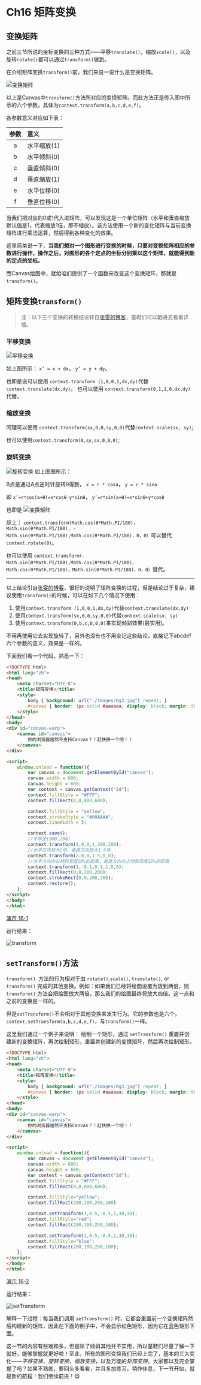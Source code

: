 # Ch16 矩阵变换

## 变换矩阵

之前三节所说的坐标变换的三种方式——平移`translate()`，缩放`scale()`，以及旋转`rotate()`都可以通过`transform()`做到。

在介绍矩阵变换`transform()`前，我们来说一说什么是变换矩阵。

![变换矩阵](http://airing.ursb.me/edu16-1.png-normal.jpg)

以上是Canvas中`transform()`方法所对应的变换矩阵。而此方法正是传入图中所示的六个参数，具体为`context.transform(a,b,c,d,e,f)`。

各参数意义对应如下表：

|参数|意义|
|:--:|:--|
|a|水平缩放(1)|
|b|水平倾斜(0)|
|c|垂直倾斜(0)|
|d|垂直缩放(1)|
|e|水平位移(0)|
|f|垂直位移(0)|

当我们把对应的0或1代入进矩阵，可以发现这是一个单位矩阵（水平和垂直缩放默认值是1，代表缩放1倍，即不缩放）。该方法使用一个新的变化矩阵与当前变换矩阵进行乘法运算，然后得到各种变化的效果。

这里简单说一下，**当我们想对一个图形进行变换的时候，只要对变换矩阵相应的参数进行操作，操作之后，对图形的各个定点的坐标分别乘以这个矩阵，就能得到新的定点的坐标。**

而Canvas绘图中，就给咱们提供了一个函数来改变这个变换矩阵，那就是`transform()`。

## 矩阵变换`transform()`

> 注：以下三个变换的转换结论转自[张雯的博客](http://blog.sina.com.cn/s/blog_5f38c0560100uzrj.html)，童鞋们可以戳进去看看详情。

### 平移变换

![平移变换](http://airing.ursb.me/edu16-2.jpg-normal.jpg)

如上图所示：
`x’ = x + dx`，
`y’ = y + dy`。

也即是说可以使用
`context.transform (1,0,0,1,dx,dy)`代替`context.translate(dx,dy)`。
也可以使用
`context.transform(0,1,1,0,dx,dy)`代替。

### 缩放变换

同理可以使用
`context.transform(sx,0,0,sy,0,0)`代替`context.scale(sx, sy)`;

也可以使用`context.transform(0,sy,sx,0,0,0)`;

### 旋转变换

![旋转变换](http://airing.ursb.me/edu16-3.jpeg-normal.jpg)
如上图图所示：

B点是通过A点逆时针旋转θ得到，
`x = r * cosa`，
`y = r * sina`

即
`x’=r*cos(a+θ)=x*cosθ-y*sinθ`，
`y’=r*sin(a+θ)=x*sinθ+y*cosθ`

也即是
![变换矩阵](http://airing.ursb.me/edu16-4.jpg)

综上：
`context.transform(Math.cos(θ*Math.PI/180)，Math.sin(θ*Math.PI/180),
-Math.sin(θ*Math.PI/180),Math.cos(θ*Math.PI/180)，0，0）`可以替代`context.rotate(θ)`。

也可以使用
`context.transform(-Math.sin(θ*Math.PI/180),Math.cos(θ*Math.PI/180)，
Math.cos(θ*Math.PI/180)，Math.sin(θ*Math.PI/180)，0，0）`替代。

***
以上结论引自[张雯的博客](http://blog.sina.com.cn/s/blog_5f38c0560100uzrj.html)，很好的说明了矩阵变换的过程，但是结论过于复杂，建议使用`transform()`的时候，可以在如下几个情况下使用：

1. 使用`context.transform (1,0,0,1,dx,dy)`代替`context.translate(dx,dy)`
2. 使用`context.transform(sx,0,0,sy,0,0)`代替`context.scale(sx, sy)`
3. 使用`context.transform(0,b,c,0,0,0)`来实现倾斜效果(最实用)。

不用再使用它去实现旋转了，另外也没有也不用全记这些结论，直接记下abcdef六个参数的意义，效果是一样的。

下面我们看一个代码，熟悉一下：
```HTML
<!DOCTYPE html>
<html lang="zh">
<head>
    <meta charset="UTF-8">
    <title>矩阵变换</title>
    <style>
        body { background: url("./images/bg3.jpg") repeat; }
        #canvas { border: 1px solid #aaaaaa; display: block; margin: 50px auto; }
    </style>
</head>
<body>
<div id="canvas-warp">
    <canvas id="canvas">
        你的浏览器居然不支持Canvas？！赶快换一个吧！！
    </canvas>
</div>

<script>
    window.onload = function(){
        var canvas = document.getElementById("canvas");
        canvas.width = 800;
        canvas.height = 600;
        var context = canvas.getContext("2d");
        context.fillStyle = "#FFF";
        context.fillRect(0,0,800,600);

        context.fillStyle = "yellow";
        context.strokeStyle = "#00AAAA";
        context.lineWidth = 5;

        context.save();
        //平移至(300,200)
        context.transform(1,0,0,1,300,200);
        //水平方向放大2倍，垂直方向放大1.5倍
        context.transform(2,0,0,1.5,0,0);
        //水平方向向右倾斜宽度10%的距离，垂直方向向上倾斜高度10%的距离
        context.transform(1,-0.1,0.1,1,0,0);
        context.fillRect(0,0,200,200);
        context.strokeRect(0,0,200,200);
        context.restore();
    };
</script>
</body>
</html>
```

[演示 16-1](http://airingursb.github.io/canvas/Canvas/16/16-1.html)

运行结果：

![transform](http://airing.ursb.me/edu16-5.png-html.jpg)

## `setTransform()`方法

`transform() `方法的行为相对于由 `rotate()`,`scale()`, `translate()`, or `transform()` 完成的其他变换。例如：如果我们已经将绘图设置为放到两倍，则 `transform()` 方法会把绘图放大两倍，那么我们的绘图最终将放大四倍。这一点和之前的变换是一样的。

但是`setTransform()`不会相对于其他变换来发生行为。它的参数也是六个，`context.setTransform(a,b,c,d,e,f)`，与`transform()`一样。

这里我们通过一个例子来说明：
绘制一个矩形，通过 `setTransform()` 重置并创建新的变换矩阵，再次绘制矩形，重置并创建新的变换矩阵，然后再次绘制矩形。

```HTML
<!DOCTYPE html>
<html lang="zh">
<head>
    <meta charset="UTF-8">
    <title>矩阵变换</title>
    <style>
        body { background: url("./images/bg3.jpg") repeat; }
        #canvas { border: 1px solid #aaaaaa; display: block; margin: 50px auto; }
    </style>
</head>
<body>
<div id="canvas-warp">
    <canvas id="canvas">
        你的浏览器居然不支持Canvas？！赶快换一个吧！！
    </canvas>
</div>

<script>
    window.onload = function(){
        var canvas = document.getElementById("canvas");
        canvas.width = 800;
        canvas.height = 600;
        var context = canvas.getContext("2d");
        context.fillStyle = "#FFF";
        context.fillRect(0,0,800,600);

        context.fillStyle="yellow";
        context.fillRect(200,100,250,100)

        context.setTransform(1,0.5,-0.5,1,30,10);
        context.fillStyle="red";
        context.fillRect(200,100,250,100);

        context.setTransform(1,0.5,-0.5,1,30,10);
        context.fillStyle="blue";
        context.fillRect(200,100,250,100);
    };
</script>
</body>
</html>
```

[演示 16-2](http://airingursb.github.io/canvas/Canvas/16/16-2.html)

运行结果：

![setTransform](http://airing.ursb.me/edu16-6.png-html.jpg)

解释一下过程：每当我们调用 `setTransform()` 时，它都会重置前一个变换矩阵然后构建新的矩阵，因此在下面的例子中，不会显示红色矩形，因为它在蓝色矩形下面。


这一节的内容有些难和多，但是除了倾斜其他并不实用，所以童鞋们尽量了解一下就好，能够掌握就更好啦！至此，所有的图形变换我们已经上完了，基本的三大变化——*平移变换、旋转变换、缩放变换*，以及万能的*矩阵变换*。大家都以及完全掌握了吗？如果不熟练，要回头多看看，并且多加练习。稍作休息，下一节开始，就是新的航程！我们继续前进！😋


